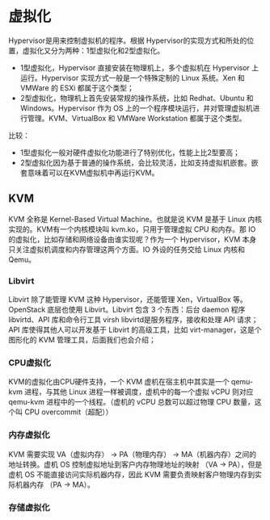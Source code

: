 # 虚拟化
Hypervisor是用来控制虚拟机的程序。根据 Hypervisor的实现方式和所处的位置，虚拟化又分为两种：1型虚拟化和2型虚拟化。
- 1型虚拟化，Hypervisor 直接安装在物理机上，多个虚拟机在 Hypervisor 上运行。Hypervisor 实现方式一般是一个特殊定制的 Linux 系统。Xen 和 VMWare 的 ESXi 都属于这个类型；
- 2型虚拟化，物理机上首先安装常规的操作系统，比如 Redhat、Ubuntu 和 Windows。Hypervisor 作为 OS 上的一个程序模块运行，并对管理虚拟机进行管理。KVM、VirtualBox 和 VMWare Workstation 都属于这个类型。

比较：
- 1型虚拟化一般对硬件虚拟化功能进行了特别优化，性能上比2型要高；
- 2型虚拟化因为基于普通的操作系统，会比较灵活，比如支持虚拟机嵌套。嵌套意味着可以在KVM虚拟机中再运行KVM。

## KVM
KVM 全称是 Kernel-Based Virtual Machine。也就是说 KVM 是基于 Linux 内核实现的。KVM有一个内核模块叫 kvm.ko，只用于管理虚拟 CPU 和内存。那 IO 的虚拟化，比如存储和网络设备由谁实现呢？作为一个 Hypervisor，KVM 本身只关注虚拟机调度和内存管理这两个方面。IO 外设的任务交给 Linux 内核和 Qemu。

### Libvirt
Libvirt 除了能管理 KVM 这种 Hypervisor，还能管理 Xen，VirtualBox 等。OpenStack 底层也使用 Libvirt。Libvirt 包含 3 个东西：后台 daemon 程序 libvirtd、API 库和命令行工具 virsh
libvirtd是服务程序，接收和处理 API 请求；
API 库使得其他人可以开发基于 Libvirt 的高级工具，比如 virt-manager，这是个图形化的 KVM 管理工具，后面我们也会介绍；

### CPU虚拟化
KVM的虚拟化由CPU硬件支持，一个 KVM 虚机在宿主机中其实是一个 qemu-kvm 进程，与其他 Linux 进程一样被调度，虚机中的每一个虚拟 vCPU 则对应 qemu-kvm 进程中的一个线程。（虚机的 vCPU 总数可以超过物理 CPU 数量，这个叫 CPU overcommit（超配））

### 内存虚拟化
KVM 需要实现 VA（虚拟内存） -> PA（物理内存） -> MA（机器内存）之间的地址转换。虚机 OS 控制虚拟地址到客户内存物理地址的映射 （VA -> PA），但是虚机 OS 不能直接访问实际机器内存，因此 KVM 需要负责映射客户物理内存到实际机器内存 （PA -> MA）。

### 存储虚拟化
